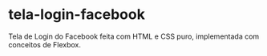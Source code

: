 # tela-login-facebook
 Tela de Login do Facebook feita com HTML e CSS puro, implementada com conceitos de Flexbox.
